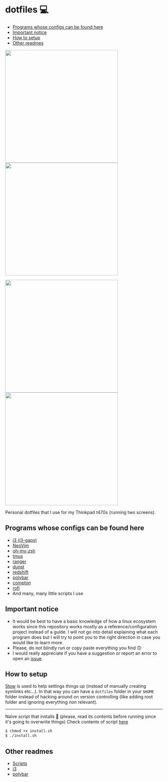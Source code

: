 # dotfiles :computer:

<!-- TOC depthFrom:2 depthTo:6 withLinks:1 updateOnSave:1 orderedList:0 -->

- [Programs whose configs can be found here](#programs-whose-configs-can-be-found-here)
- [Important notice](#important-notice)
- [How to setup](#how-to-setup)
- [Other readmes](#other-readmes)

<!-- /TOC -->

<p>
  <img width="360" src="https://i.imgur.com/2cPQ4YM.png">
  <img width="360" src="https://i.imgur.com/w7vd4VW.png">
</p>
<p>
  <img width="360" src="https://i.imgur.com/cATYKS1.png">
  <img width="360" src="https://i.imgur.com/ns69rLv.png">
</p>

Personal dotfiles that I use for my Thinkpad t470s (running two screens).

## Programs whose configs can be found here

+ [i3 (i3-gaps)](https://github.com/Airblader/i3)
+ [NeoVim](https://neovim.io/)
+ [oh-my-zsh](http://ohmyz.sh/)
+ [tmux](https://github.com/tmux/tmux)
+ [ranger](https://github.com/ranger/ranger)
+ [dunst](https://github.com/dunst-project/dunst)
+ [redshift](https://github.com/jonls/redshift)
+ [polybar](https://github.com/jaagr/polybar)
+ [compton](https://github.com/chjj/compton)
+ [rofi](https://github.com/DaveDavenport/rofi)
+ And many, many little scripts I use

## Important notice

* It would be best to have a basic knowledge of how a linux ecosystem works since this repository works mostly as a reference/configuration project instead of a guide. I will not go into detail explaining what each program does but I will try to point you to the right direction in case you would like to learn more.
* Please, do not blindly run or copy paste everything you find :upside_down_face:
* I would really appreciate if you have a suggestion or report an error to open an [issue](https://github.com/george-aidonidis/dotfiles/issues).

## How to setup

[Stow](http://www.gnu.org/software/stow/) is used to help settings things up (instead of manually creating symlinks etc...). In that way you can have a `dotfiles` folder in your `$HOME` folder instead of hacking around on version controlling (like adding root folder and ignoring everything non relevant).

----
Naive script that installs :poop: (please, read its contents before running since it's going to overwrite things)
Check contents of script [here](./install.sh)

```sh
$ chmod +x install.sh
$ ./install.sh
```

## Other readmes

* [Scripts](/scripts/readme.md)
* [i3](/i3/.config/i3/readme.md)
* [polybar](/polybar/.config/polybar/readme.md)
